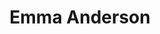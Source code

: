 ---
title: "Emma Anderson"
summary: "Emma Anderson is an English musician. She is best known for being a songwriter, guitarist and singer in the shoegazing/Britpop band Lush."
image: "emma-anderson.jpg"
apple_music_artist_url: "https://music.apple.com/gb/artist/emma-anderson/1693641070"
wikipedia_url: "https://en.wikipedia.org/wiki/Emma_Anderson"
---